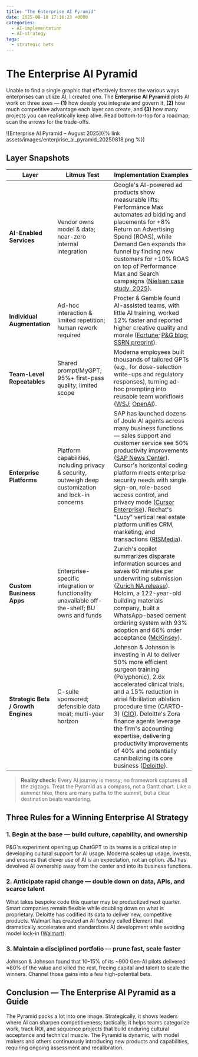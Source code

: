 ```yaml
---
title: "The Enterprise AI Pyramid"
date: 2025-08-18 17:16:23 +0000
categories: 
  - AI-implementation
  - AI-strategy
tags:
  - strategic bets
---
```


# The Enterprise AI Pyramid

Unable to find a single graphic that effectively frames the various ways enterprises can utilize AI, I created one. The **Enterprise AI Pyramid** plots AI work on three axes — **(1)** how deeply you integrate and govern it, **(2)** how much competitive advantage each layer can create, and **(3)** how many projects you can realistically keep alive. Read bottom-to-top for a roadmap; scan the arrows for the trade-offs.


![Enterprise AI Pyramid – August 2025]({% link assets/images/enterprise_ai_pyramid_20250818.png %})

## Layer Snapshots

| Layer | Litmus Test | Implementation Examples |
|-------|-------------|------------------------|
| **AI-Enabled Services** | Vendor owns model & data; near-zero internal integration | Google's AI-powered ad products show measurable lifts: Performance Max automates ad bidding and placements for +8% Return on Advertising Spend (ROAS), while Demand Gen expands the funnel by finding new customers for +10% ROAS on top of Performance Max and Search campaigns ([Nielsen case study, 2025](https://www.nielsen.com/insights/2025/google-mmm-case-study/)). |
| **Individual Augmentation** | Ad-hoc interaction & limited repetition; human rework required | Procter & Gamble found AI-assisted teams, with little AI training, worked 12% faster and reported higher creative quality and morale ([Fortune](https://fortune.com/2025/03/25/ai-teamwork-study-collaboration-mollick-procter-gamble/); [P&G blog](https://us.pg.com/blogs/how-ai-supplements-teamwork-and-innovation/); [SSRN preprint](https://papers.ssrn.com/sol3/papers.cfm?abstract_id=5188231)). |
| **Team-Level Repeatables** | Shared prompt/MyGPT; 95%+ first-pass quality; limited scope | Moderna employees built thousands of tailored GPTs (e.g., for dose-selection write-ups and regulatory responses), turning ad-hoc prompting into reusable team workflows ([WSJ](https://www.wsj.com/articles/why-moderna-merged-its-tech-and-hr-departments-95318c2a); [OpenAI](https://openai.com/index/moderna/)). |
| **Enterprise Platforms** | Platform capabilities, including privacy & security, outweigh deep customization and lock-in concerns | SAP has launched dozens of Joule AI agents across many business functions — sales support and customer service see 50% productivity improvements ([SAP News Center](https://news.sap.com/2025/04/sap-business-ai-release-highlights-q1-2025/)). Cursor's horizontal coding platform meets enterprise security needs with single sign-on, role-based access control, and privacy mode ([Cursor Enterprise](https://cursor.com/enterprise)). Rechat's "Lucy" vertical real estate platform unifies CRM, marketing, and transactions ([RISMedia](https://www.rismedia.com/2025/07/28/rechat-releases-lucy-ai-agent-assistant/)). |
| **Custom Business Apps** | Enterprise-specific integration or functionality unavailable off-the-shelf; BU owns and funds | Zurich's copilot summarizes disparate information sources and saves 60 minutes per underwriting submission ([Zurich NA release](https://www.zurichna.com/media/news-releases/2025/ai-tool-brings-real-world-value-to-zurich-usmm-underwriters)). Holcim, a 122-year-old building materials company, built a WhatsApp-based cement ordering system with 93% adoption and 66% order acceptance ([McKinsey](https://www.mckinsey.com/capabilities/growth-marketing-and-sales/our-insights/using-generative-ai-to-transform-customer-experience)). |
| **Strategic Bets / Growth Engines** | C-suite sponsored; defensible data moat; multi-year horizon | Johnson & Johnson is investing in AI to deliver 50% more efficient surgeon training (Polyphonic), 2.6x accelerated clinical trials, and a 15% reduction in atrial fibrillation ablation procedure time (CARTO-3) ([CIO](https://www.cio.inc/johnson-johnson-taps-ai-to-advance-surgery-drug-discovery-a-28467?utm_source=chatgpt.com)). Deloitte's Zora finance agents leverage the firm's accounting expertise, delivering productivity improvements of 40% and potentially cannibalizing its core business ([Deloitte](https://www.deloitte.com/us/en/about/press-room/deloitte-unveils-zora-ai-agentic-ai-for-tomorrows-workforce.html)). |

>**Reality check:** Every AI journey is messy; no framework captures all the zigzags. Treat the Pyramid as a compass, not a Gantt chart. Like a summer hike, there are many paths to the summit, but a clear destination beats wandering.

## Three Rules for a Winning Enterprise AI Strategy

### 1. Begin at the base — build culture, capability, and ownership

P&G's experiment opening up ChatGPT to its teams is a critical step in developing cultural support for AI usage. Moderna scales up usage, invests, and ensures that clever use of AI is an expectation, not an option. J&J has devolved AI ownership away from the center and into its business functions.

### 2. Anticipate rapid change — double down on data, APIs, and scarce talent

What takes bespoke code this quarter may be productized next quarter. Smart companies remain flexible while doubling down on what is proprietary. Deloitte has codified its data to deliver new, competitive products. Walmart has created an AI foundry called Element that dramatically accelerates and standardizes AI development while avoiding model lock-in ([Walmart](https://corporate.walmart.com/news/2025/06/24/walmart-unveils-new-ai-powered-tools-to-empower-1-5-million-associates)).

### 3. Maintain a disciplined portfolio — prune fast, scale faster

Johnson & Johnson found that 10–15% of its ~900 Gen-AI pilots delivered ≈80% of the value and killed the rest, freeing capital and talent to scale the winners. Channel those gains into a few high-potential bets.

## Conclusion — The Enterprise AI Pyramid as a Guide

The Pyramid packs a lot into one image. Strategically, it shows leaders where AI can sharpen competitiveness; tactically, it helps teams categorize work, track ROI, and sequence projects that build enduring cultural acceptance and technical muscle. The Pyramid is dynamic, with model makers and others continuously introducing new products and capabilities, requiring ongoing assessment and recalibration.